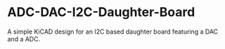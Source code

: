 # ADC-DAC-I2C-Daughter-Board
A simple KiCAD design for an I2C based daughter board featuring a DAC and a ADC.

